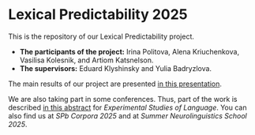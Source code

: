 # Lexical Predictability 2025

This is the repository of our Lexical Predictability project.

- **The participants of the project:** Irina Politova, Alena Kriuchenkova, Vasilisa Kolesnik, and Artiom Katsnelson.
- **The supervisors:** Eduard Klyshinsky and Yulia Badryzlova.

The main results of our project are presented [in this presentation](https://docs.google.com/presentation/d/1etDsNkklAisZ14ULzQvV1t-TWNEAe7mBcz88DCINbqw/edit?usp=sharing).

We are also taking part in some conferences. Thus, part of the work is described [in this abstract](https://expsynt.com/wp-content/uploads/Expling2025_157.pdf) for *Experimental Studies of Language*. You can also find us at *SPb Corpora 2025* and at *Summer Neurolinguistics School 2025*.
